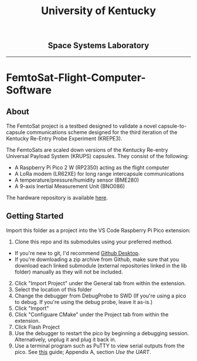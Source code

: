 <div id="toc">
  <ul align="center" style="list-style: none">
    <summary>
      <h1>
        University of Kentucky
      </h1>
     <br>
     <h2>Space Systems Laboratory</h2>
    </summary>
  </ul>
</div>

----

# FemtoSat-Flight-Computer-Software

## About
The FemtoSat project is a testbed designed to validate a novel capsule-to-capsule communications scheme designed for the third iteration of the Kentucky Re-Entry Probe Experiment (KREPE3).

The FemtoSats are scaled down versions of the Kentucky Re-entry Universal Payload System (KRUPS) capsules.  They consist of the following:
* A Raspberry Pi Pico 2 W (RP2350) acting as the flight computer
* A LoRa modem (LR62XE) for long range intercapsule communications
* A temperature/pressure/humidity sensor (BME280)
* A 9-axis Inertial Measurement Unit (BNO086)

The hardware repository is available [here](https://github.com/krups/RockSatX-GHOST-Hardware).

## Getting Started
Import this folder as a project into the VS Code Raspberry Pi Pico extension:
1. Clone this repo and its submodules using your preferred method.
- If you're new to git, I'd recommend [Github Desktop](https://github.com/apps/desktop).
- If you're downloading a zip archive from Github, make sure that you download each linked submodule (external repositories linked in the lib folder) manually as they will not be included.
2. Click "Import Project" under the General tab from within the extension.
3. Select the location of this folder
4. Change the debugger from DebugProbe to SWD (If you're using a pico to debug.  If you're using the debug probe, leave it as-is.)
5. Click "Import"
6. Click "Configuare CMake" under the Project tab from within the extension.
7. Click Flash Project
8. Use the debugger to restart the pico by beginning a debugging session. Alternatively, unplug it and plug it back in.
9. Use a terminal program such as PuTTY to view serial outputs from the pico. See [this](https://datasheets.raspberrypi.com/pico/getting-started-with-pico.pdf) guide; Appendix A, section _Use the UART_.
